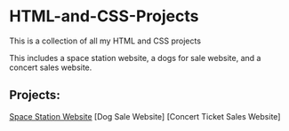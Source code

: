 # HTML-and-CSS-Projects
 This is a collection of all my HTML and CSS projects
<p>This includes a space station website, a dogs for sale website, and a concert sales website.</p>
<h2> Projects: </h2>

[Space Station Website](google.com)
[Dog Sale Website]
[Concert Ticket Sales Website]
